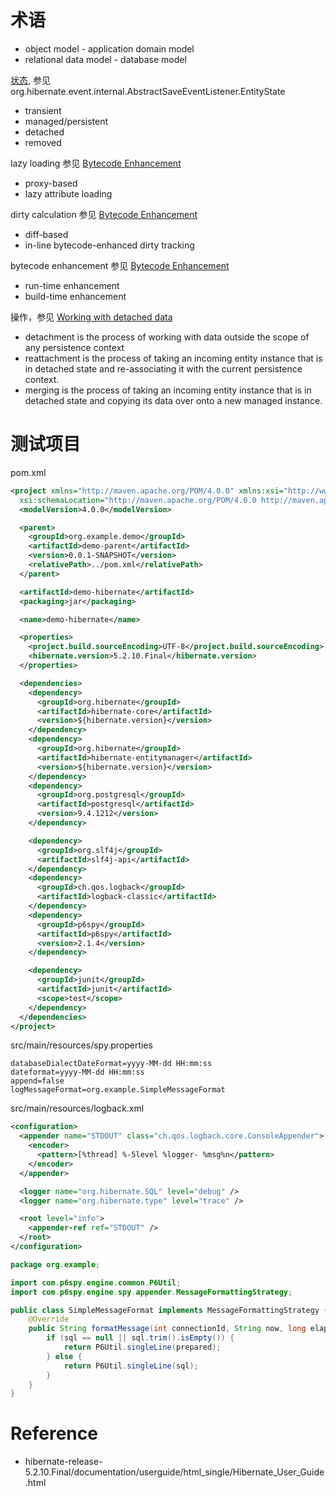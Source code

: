 # 术语
- object model - application domain model
- relational data model - database model


[状态](/persistence-contexts/README.md), 参见 org.hibernate.event.internal.AbstractSaveEventListener.EntityState
- transient
- managed/persistent
- detached
- removed


lazy loading 参见 [Bytecode Enhancement](/persistence-contexts/02.md)
- proxy-based
- lazy attribute loading


dirty calculation 参见 [Bytecode Enhancement](/persistence-contexts/02.md)
- diff-based
- in-line bytecode-enhanced  dirty tracking


bytecode enhancement 参见 [Bytecode Enhancement](/persistence-contexts/02.md)
- run-time enhancement
- build-time enhancement


操作，参见 [Working with detached data](/persistence-contexts/10.md)
- detachment is the process of working with data outside the scope of any persistence context
- reattachment is the process of taking an incoming entity instance that is in detached state and re-associating it with the current persistence context.
- merging is the process of taking an incoming entity instance that is in detached state and copying its data over onto a new managed instance.


# 测试项目
pom.xml
```xml
<project xmlns="http://maven.apache.org/POM/4.0.0" xmlns:xsi="http://www.w3.org/2001/XMLSchema-instance"
  xsi:schemaLocation="http://maven.apache.org/POM/4.0.0 http://maven.apache.org/xsd/maven-4.0.0.xsd">
  <modelVersion>4.0.0</modelVersion>

  <parent>
    <groupId>org.example.demo</groupId>
    <artifactId>demo-parent</artifactId>
    <version>0.0.1-SNAPSHOT</version>
    <relativePath>../pom.xml</relativePath>
  </parent>

  <artifactId>demo-hibernate</artifactId>
  <packaging>jar</packaging>

  <name>demo-hibernate</name>

  <properties>
    <project.build.sourceEncoding>UTF-8</project.build.sourceEncoding>
    <hibernate.version>5.2.10.Final</hibernate.version>
  </properties>

  <dependencies>
    <dependency>
      <groupId>org.hibernate</groupId>
      <artifactId>hibernate-core</artifactId>
      <version>${hibernate.version}</version>
    </dependency>
    <dependency>
      <groupId>org.hibernate</groupId>
      <artifactId>hibernate-entitymanager</artifactId>
      <version>${hibernate.version}</version>
    </dependency>
    <dependency>
      <groupId>org.postgresql</groupId>
      <artifactId>postgresql</artifactId>
      <version>9.4.1212</version>
    </dependency>

    <dependency>
      <groupId>org.slf4j</groupId>
      <artifactId>slf4j-api</artifactId>
    </dependency>
    <dependency>
      <groupId>ch.qos.logback</groupId>
      <artifactId>logback-classic</artifactId>
    </dependency>
    <dependency>
      <groupId>p6spy</groupId>
      <artifactId>p6spy</artifactId>
      <version>2.1.4</version>
    </dependency>

    <dependency>
      <groupId>junit</groupId>
      <artifactId>junit</artifactId>
      <scope>test</scope>
    </dependency>
  </dependencies>
</project>
```


src/main/resources/spy.properties
```
databaseDialectDateFormat=yyyy-MM-dd HH:mm:ss
dateformat=yyyy-MM-dd HH:mm:ss
append=false
logMessageFormat=org.example.SimpleMessageFormat
```


src/main/resources/logback.xml
```xml
<configuration>
  <appender name="STDOUT" class="ch.qos.logback.core.ConsoleAppender">
    <encoder>
      <pattern>[%thread] %-5level %logger- %msg%n</pattern>
    </encoder>
  </appender>

  <logger name="org.hibernate.SQL" level="debug" />
  <logger name="org.hibernate.type" level="trace" />

  <root level="info">
    <appender-ref ref="STDOUT" />
  </root>
</configuration>
```


```java
package org.example;

import com.p6spy.engine.common.P6Util;
import com.p6spy.engine.spy.appender.MessageFormattingStrategy;

public class SimpleMessageFormat implements MessageFormattingStrategy {
    @Override
    public String formatMessage(int connectionId, String now, long elapsed, String category, String prepared, String sql) {
        if (sql == null || sql.trim().isEmpty()) {
            return P6Util.singleLine(prepared);
        } else {
            return P6Util.singleLine(sql);
        }
    }
}
```


# Reference
- hibernate-release-5.2.10.Final/documentation/userguide/html_single/Hibernate_User_Guide.html
